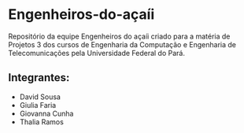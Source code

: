 # Engenheiros-do-açaíi
Repositório da equipe Engenheiros do açaíi criado para a matéria de Projetos 3 dos cursos de Engenharia da Computação e Engenharia de Telecomunicações pela Universidade Federal do Pará.
## Integrantes:
- David Sousa
- Giulia Faria
- Giovanna Cunha
- Thalia Ramos
